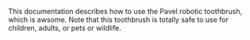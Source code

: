 This documentation describes how to use the Pavel robotic
toothbrush, which is awsome.
Note that this toothbrush is totally safe to use for children,
adults, or pets or wildlife.
